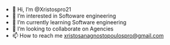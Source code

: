 - 👋 Hi, I’m @Xristospro21
- 👀 I’m interested in Softoware engineering
- 🌱 I’m currently learning Software engineering
- 💞️ I’m looking to collaborate on Agencies
- 📫 How to reach me xristosanagnostopoulospro@gmail.com

<!---
Xristospro21/Xristospro21 is a ✨ special ✨ repository because its `README.md` (this file) appears on your GitHub profile.
You can click the Preview link to take a look at your changes.
--->
